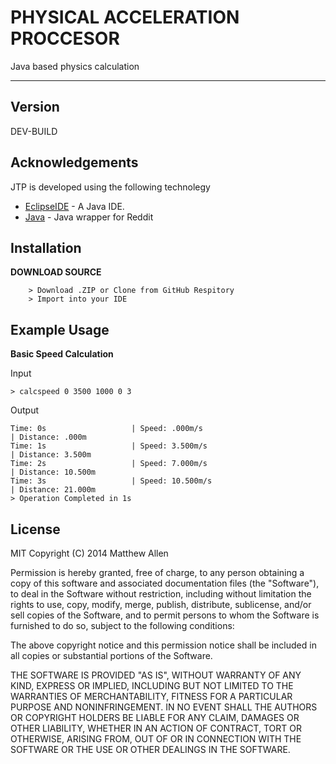 PHYSICAL ACCELERATION PROCCESOR
=========
Java based physics calculation

---



Version
----

DEV-BUILD

Acknowledgements
-----------
JTP is developed using the following technolegy

* [EclipseIDE] - A Java IDE.
* [Java] - Java wrapper for Reddit

Installation
--------------
<b> DOWNLOAD SOURCE </b>
```
    > Download .ZIP or Clone from GitHub Respitory
    > Import into your IDE
```


Example Usage
--------------
<b>Basic Speed Calculation</b>

Input
```
> calcspeed 0 3500 1000 0 3
```
Output
```
Time: 0s                   | Speed: .000m/s                                              | Distance: .000m                                              
Time: 1s                   | Speed: 3.500m/s                                             | Distance: 3.500m                                             
Time: 2s                   | Speed: 7.000m/s                                             | Distance: 10.500m                                            
Time: 3s                   | Speed: 10.500m/s                                            | Distance: 21.000m                                                                                   
> Operation Completed in 1s
```


License
----

MIT
Copyright (C) 2014 Matthew Allen

Permission is hereby granted, free of charge, to any person obtaining a copy of this software and associated documentation files (the "Software"), to deal in the Software without restriction, including without limitation the rights to use, copy, modify, merge, publish, distribute, sublicense, and/or sell copies of the Software, and to permit persons to whom the Software is furnished to do so, subject to the following conditions:

The above copyright notice and this permission notice shall be included in all copies or substantial portions of the Software.

THE SOFTWARE IS PROVIDED "AS IS", WITHOUT WARRANTY OF ANY KIND, EXPRESS OR IMPLIED, INCLUDING BUT NOT LIMITED TO THE WARRANTIES OF MERCHANTABILITY, FITNESS FOR A PARTICULAR PURPOSE AND NONINFRINGEMENT. IN NO EVENT SHALL THE AUTHORS OR COPYRIGHT HOLDERS BE LIABLE FOR ANY CLAIM, DAMAGES OR OTHER LIABILITY, WHETHER IN AN ACTION OF CONTRACT, TORT OR OTHERWISE, ARISING FROM, OUT OF OR IN CONNECTION WITH THE SOFTWARE OR THE USE OR OTHER DEALINGS IN THE SOFTWARE.


[EclipseIDE]:https://www.eclipse.org/
[Java]:http://www.java.com/en/
    
